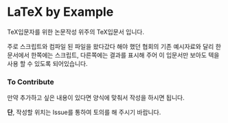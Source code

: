 # LaTeX by Example

TeX입문자를 위한 논문작성 위주의 TeX입문서 입니다.

주로 스크립트와 컴파일 된 파일을 왔다갔다 해야 했던 협회의 기존 예시자료와 달리 한 문서에서 한쪽에는 스크립트, 다른쪽에는 결과를 표시해 주어 이 입문서만 보아도 텍을 사용 할 수 있도록 되어있습니다.

### To Contribute
만약 추가하고 싶은 내용이 있다면 양식에 맞춰서 작성을 하시면 됩니다.

**단**, 작성할 위치는 Issue를 통하여 토의를 해 주시기 바랍니다.
